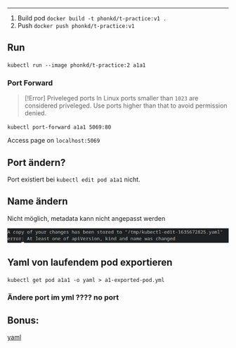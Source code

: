 ****

1. Build pod `docker build -t phonkd/t-practice:v1 .`
2. Push `docker push phonkd/t-practice:v1`


## Run

`kubectl run --image phonkd/t-practice:2 a1a1`

### Port Forward

>[!Error] Priveleged ports
>In Linux ports smaller than `1023` are considered priveleged.
>Use ports higher than that to avoid permission denied.

`kubectl port-forward a1a1 5069:80`

Access page on `localhost:5069`

## Port ändern? 

Port existiert bei `kubectl edit pod a1a1` nicht.


## Name ändern

Nicht möglich, metadata kann nicht angepasst werden

![Pasted image 20230710154255](docs/ressources/Pasted%20image%2020230710154255.png)

## Yaml von laufendem pod exportieren

`kubectl get pod a1a1 -o yaml > a1-exported-pod.yml`


### Ändere port im yml ???? no port


## Bonus:

[yaml](https://github.com/phonkd/dockerd/blob/main/docs/Praktische%20Projekte/auftraege/CKAD/aufgaben/a1%20Pods%20and%20edit/a1-exported-pod.yml)
